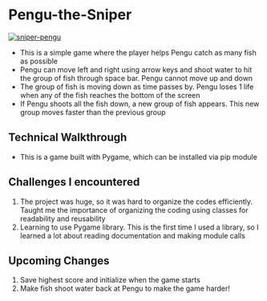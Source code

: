 # Pengu-the-Sniper

<a href="https://ibb.co/4SkyRJF"><img src="https://i.ibb.co/pKqDjn1/sniper-pengu.png" alt="sniper-pengu"></a>
- This is a simple game where the player helps Pengu catch as many fish as possible
- Pengu can move left and right using arrow keys and shoot water to hit the group of fish through space bar. Pengu cannot move up and down
- The group of fish is moving down as time passes by. Pengu loses 1 life when any of the fish reaches the bottom of the screen
- If Pengu shoots all the fish down, a new group of fish appears. This new group moves faster than the previous group

## Technical Walkthrough
- This is a game built with Pygame, which can be installed via pip module

## Challenges I encountered
1. The project was huge, so it was hard to organize the codes efficiently. Taught me the importance of organizing the coding using classes for readability and reusability 
2. Learning to use Pygame library. This is the first time I used a library, so I learned a lot about reading documentation and making module calls 

## Upcoming Changes
1. Save highest score and initialize when the game starts
2. Make fish shoot water back at Pengu to make the game harder! 
